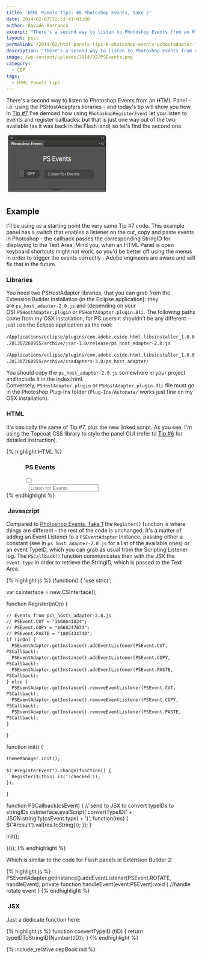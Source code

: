 ```yaml
---
title: 'HTML Panels Tips: #8 Photoshop Events, Take 2'
date: 2014-02-07T22:53:41+01:00
author: Davide Barranca
excerpt: "There's a second way to listen to Photoshop Events from an HTML Panel, i.e. using the PSHostAdapters libraries"
layout: post
permalink: /2014/02/html-panels-tips-8-photoshop-events-pshostadapter-libraries/
description: "There's a second way to listen to Photoshop Events from an HTML Panel, i.e. using the PSHostAdapters libraries"
image: /wp-content/uploads/2014/02/PSEvents.png
category:
  - CEP
tags:
  - HTML Panels Tips
---
```


There's a second way to listen to Photoshop Events from an HTML Panel - i.e. using the PSHostAdapters libraries - and today's tip will show you how. In [Tip #7](/2014/02/html-panels-tips-7-events-photoshopregisterevent-photoshopcallback/ "HTML Panels Tips: #7 Photoshop Events, Take 1") I've demoed how using `PhotoshopRegisterEvent` let you listen to events and register callbacks: but that is just one way out of the two available (as it was back in the Flash land) so let's find the second one.

![PSEvents](/wp-content/uploads/2014/02/PSEvents.png)

## Example

I'll be using as a starting point the very same Tip #7 code. This example panel has a switch that enables a listener on the cut, copy and paste events in Photoshop - the callback passes the corresponding StringID for displaying to the Text Area. Mind you, when an HTML Panel is open keyboard shortcuts might not work, so you'd be better off using the menus in order to trigger the events correctly - Adobe engineers are aware and will fix that in the future.

### Libraries

You need two PSHostAdapter libraries, that you can grab from the Extension Builder installation (in the Eclipse application): they are `ps_host_adapter-2.0.js` and (depending on your OS) `PSHostAdapter.plugin` or `PSHostAdapter.plugin.8li`. The following paths come from my OSX installation, for PC users it shouldn't be any different - just use the Eclipse application as the root:

`/Applications/eclipse/plugins/com.adobe.cside.html.libsinstaller_1.0.0.201307260955/archive/jsar-1.0/release/ps_host_adapter-2.0.js`

`/Applications/eclipse/plugins/com.adobe.cside.html.libsinstaller_1.0.0.201307260955/archive/csadapters-3.0/ps_host_adapter/`

You should copy the `ps_host_adapter-2.0.js` somewhere in your project and include it in the index.html. Conversely, `PSHostAdapter.plugin` or `PSHostAdapter.plugin.8li` file must go in the Photoshop Plug-Ins folder (`Plug-Ins/Automate/` works just fine on my OSX installation).

### HTML

It's basically the same of Tip #7, plus the new linked script. As you see, I'm using the Topcoat CSS library to style the panel GUI (refer to [Tip #6](/2014/02/html-panels-tips-6-integrating-topcoat-css/ "HTML Panels Tips: #6 integrating Topcoat CSS") for detailed instruction).

{% highlight HTML %}
<!doctype html>
<html>

<head>
  <meta charset="utf-8">
  <link id="hostStyle" rel="stylesheet" href="css/theme.css" />
  <link id="theme" rel="stylesheet" href="css/light.css" />
  <title></title>
</head>

<body>

  <div style="width: 80%; margin:0 auto">
  <h3 class="center">PS Events</h3>
  <label class="topcoat-switch">
  <input id="registerEvent" type="checkbox" class="topcoat-switch__input">
  <div class="topcoat-switch__toggle"></div>
  </label>
  <input type="text" id="result" class="topcoat-text-input" style="margin-left:10px" placeholder="Listen for Events" value="">
  </div>

  <script src="js/libs/CSInterface-4.0.0.js"></script>
  <script src="js/libs/ps\_host\_adapter-2.0.js"></script>
  <script src="js/libs/jquery-2.0.2.min.js"></script>
  <script src="js/themeManager.js"></script>
  <script src="js/main.js"></script>

</body>

</html>
{% endhighlight %}

###  Javascript

Compared to [Photoshop Events, Take 1](/2014/02/html-panels-tips-7-events-photoshopregisterevent-photoshopcallback/ "HTML Panels Tips: #7 Photoshop Events, Take 1") the `Register()` function is where things are different - the rest of the code is unchanged. It's a matter of adding an Event Listener to a `PSEventAdapter` Instance, passing either a constant (see in `ps_host_adapter-2.0.js` for a list of the available ones) or an event TypeID, which you can grab as usual from the Scripting Listener log. The `PSCallback()` function communicates then with the JSX the `event.type` in order to retrieve the StringID, which is passed to the Text Area.

{% highlight js %}
(function() {
  'use strict';

  var csInterface = new CSInterface();

  function Register(inOn) {

    // Events from ps\_host\_adapter-2.0.js
    // PSEvent.CUT = "1668641824";
    // PSEvent.COPY = "1668247673";
    // PSEvent.PASTE = "1885434740";
    if (inOn) {
      PSEventAdapter.getInstance().addEventListener(PSEvent.CUT, PSCallback);
      PSEventAdapter.getInstance().addEventListener(PSEvent.COPY, PSCallback);
      PSEventAdapter.getInstance().addEventListener(PSEvent.PASTE, PSCallback);
    } else {
      PSEventAdapter.getInstance().removeEventListener(PSEvent.CUT, PSCallback);
      PSEventAdapter.getInstance().removeEventListener(PSEvent.COPY, PSCallback);
      PSEventAdapter.getInstance().removeEventListener(PSEvent.PASTE, PSCallback);
    }
  }

  function init() {

    themeManager.init();

    $('#registerEvent').change(function() {
      Register($(this).is(':checked'));
    });
  }

  function PSCallback(csEvent) {
    // send to JSX to convert typeIDs to stringIDs
    csInterface.evalScript('convertTypeID(' + JSON.stringify(csEvent.type) + ')', function(res) {
      $('#result').val(res.toString());
    });
  }

  init();

}());
{% endhighlight %}

Which is similar to the code for Flash panels in Extension Builder 2:

{% highlight js %}
PSEventAdapter.getInstance().addEventListener(PSEvent.ROTATE, handleEvent);
private function handleEvent(event:PSEvent):void
{
  //handle rotate event
}
{% endhighlight %}

###  JSX

Just a dedicate function here:

{% highlight js %}
function convertTypeID (tID) {
  return typeIDToStringID(Number(tID));
}
{% endhighlight %}

{% include_relative cepBook.md %}
